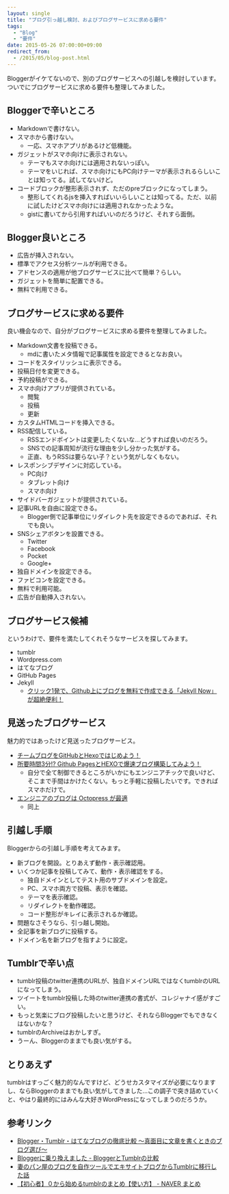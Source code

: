 ```yaml
---
layout: single
title: "ブログ引っ越し検討、およびブログサービスに求める要件"
tags:
  - "Blog"
  - "要件"
date: 2015-05-26 07:00:00+09:00
redirect_from:
  - /2015/05/blog-post.html
---
```


Bloggerがイケてないので、別のブログサービスへの引越しを検討しています。ついでにブログサービスに求める要件も整理してみました。

## Bloggerで辛いところ

* Markdownで書けない。
* スマホから書けない。
	* 一応、スマホアプリがあるけど低機能。
* ガジェットがスマホ向けに表示されない。
	* テーマもスマホ向けには適用されないっぽい。
	* テーマをいじれば、スマホ向けにもPC向けテーマが表示されるらしいことは知ってる。試してないけど。
* コードブロックが整形表示されず、ただのpreブロックになってしまう。
	* 整形してくれるjsを挿入すればいいらしいことは知ってる。ただ、以前に試したけどスマホ向けには適用されなかったような。
	* gistに書いてから引用すればいいのだろうけど、それすら面倒。

## Blogger良いところ

* 広告が挿入されない。
* 標準でアクセス分析ツールが利用できる。
* アドセンスの適用が他ブログサービスに比べて簡単？らしい。
* ガジェットを簡単に配置できる。
* 無料で利用できる。

## ブログサービスに求める要件

良い機会なので、自分がブログサービスに求める要件を整理してみました。

* Markdown文書を投稿できる。
	* mdに書いたメタ情報で記事属性を設定できるとなお良い。
* コードをスタイリッシュに表示できる。
* 投稿日付を変更できる。
* 予約投稿ができる。
* スマホ向けアプリが提供されている。
	* 閲覧
	* 投稿
	* 更新
* カスタムHTMLコードを挿入できる。
* RSS配信している。
	* RSSエンドポイントは変更したくないな…どうすれば良いのだろう。
	* SNSでの記事周知が流行な理由を少し分かった気がする。
	* 正直、もうRSSは要らない子？という気がしなくもない。
* レスポンシブデザインに対応している。
	* PC向け
	* タブレット向け
	* スマホ向け
* サイドバーガジェットが提供されている。
* 記事URLを自由に設定できる。
	* Blogger側で記事単位にリダイレクト先を設定できるのであれば、それでも良い。
* SNSシェアボタンを設置できる。
	* Twitter
	* Facebook
	* Pocket
	* Google+
* 独自ドメインを設定できる。
* ファビコンを設定できる。
* 無料で利用可能。
* 広告が自動挿入されない。

## ブログサービス候補

というわけで、要件を満たしてくれそうなサービスを探してみます。

* tumblr
* Wordpress.com
* はてなブログ
* GitHub Pages
* Jekyll
	* [クリック1発で、Github上にブログを無料で作成できる「Jekyll Now」が超絶便利！](http://plus.appgiga.jp/masatolan/2015/01/13/55047/)

## 見送ったブログサービス

魅力的ではあったけど見送ったブログサービス。

* [チームブログをGitHubとHexoではじめよう！](http://blog.otakumode.com/2014/08/08/Blogging-with-hexoio/)
* [所要時間3分!? Github PagesとHEXOで爆速ブログ構築してみよう！](http://liginc.co.jp/web/programming/server/104594)
	* 自分で全て制御できるところがいかにもエンジニアチックで良いけど、そこまで手間はかけたくない。もっと手軽に投稿したいです。できればスマホだけで。
* [エンジニアのブログは Octopress が最適](http://blog.shiroyama.us/blog/2014/02/26/octopress/)
	* 同上

## 引越し手順

Bloggerからの引越し手順を考えてみます。

* 新ブログを開設。とりあえず動作・表示確認用。
* いくつか記事を投稿してみて、動作・表示確認をする。
	* 独自ドメインとしてテスト用のサブドメインを設定。
	* PC、スマホ両方で投稿、表示を確認。
	* テーマを表示確認。
	* リダイレクトを動作確認。
	* コード整形がキレイに表示されるか確認。
* 問題なさそうなら、引っ越し開始。
* 全記事を新ブログに投稿する。
* ドメイン名を新ブログを指すように設定。

## Tumblrで辛い点

* tumblr投稿のtwitter連携のURLが、独自ドメインURLではなくtumblrのURLになってしまう。
* ツイートをtumblr投稿した時のtwitter連携の書式が、コレジャナイ感がすごい。
* もっと気楽にブログ投稿したいと思うけど、それならBloggerでもできなくはないかな？
* tumblrのArchiveはおかしすぎ。
* うーん、Bloggerのままでも良い気がする。

## とりあえず

tumblrはすっごく魅力的なんですけど、どうせカスタマイズが必要になりますし、ならBloggerのままでも良い気がしてきました…この調子で突き詰めていくと、やはり最終的にはみんな大好きWordPressになってしまうのだろうか。

## 参考リンク

* [Blogger・Tumblr・はてなブログの徹底比較 〜真面目に文章を書くときのブログ選び〜](http://voices.ku-neko.com/2015/02/blogger-tumblr-hatenablog.html)
* [Bloggerに乗り換えました - BloggerとTumblrの比較](http://denshiyugi.blogspot.jp/2012/01/blogger-bloggertumblr.html)
* [妻のパン屋のブログを自作ツールでエキサイトブログからTumblrに移行した話](http://blog.jnito.com/entry/2014/09/22/100441)
* [【初心者】０から始めるtumblrのまとめ【使い方】 - NAVER まとめ](http://matome.naver.jp/odai/2132843425856803701)
